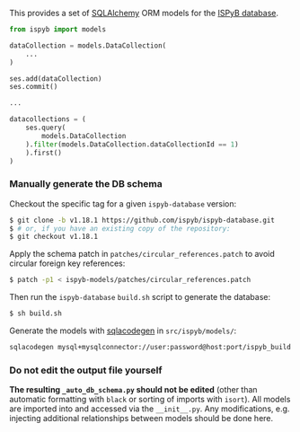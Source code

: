 This provides a set of [SQLAlchemy](https://www.sqlalchemy.org/) ORM models for the [ISPyB database](https://github.com/ispyb/ispyb-database/).

```python
from ispyb import models

dataCollection = models.DataCollection(
    ...
)

ses.add(dataCollection)
ses.commit()

...

datacollections = (
    ses.query(
        models.DataCollection
    ).filter(models.DataCollection.dataCollectionId == 1)
    ).first()
)
```

### Manually generate the DB schema

Checkout the specific tag for a given `ispyb-database` version:
```bash
$ git clone -b v1.18.1 https://github.com/ispyb/ispyb-database.git
$ # or, if you have an existing copy of the repository:
$ git checkout v1.18.1
```

Apply the schema patch in `patches/circular_references.patch` to avoid circular foreign key references:
```bash
$ patch -p1 < ispyb-models/patches/circular_references.patch
```

Then run the `ispyb-database` `build.sh` script to generate the database:
```bash
$ sh build.sh
```

Generate the models with [sqlacodegen](https://pypi.org/project/sqlacodegen/)
in `src/ispyb/models/`:
```bash
sqlacodegen mysql+mysqlconnector://user:password@host:port/ispyb_build --noinflect --outfile _auto_db_schema.py
```

### Do not edit the output file yourself

**The resulting `_auto_db_schema.py` should not be edited** (other than automatic
formatting with `black` or sorting of imports with `isort`). All models are imported
into and accessed via the `__init__.py`. Any modifications, e.g. injecting additional
relationships between models should be done here.
